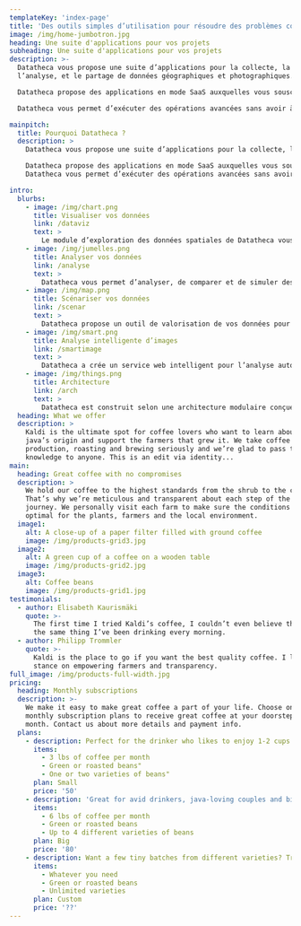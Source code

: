 ```yaml
---
templateKey: 'index-page'
title: 'Des outils simples d’utilisation pour résoudre des problèmes concrets'
image: /img/home-jumbotron.jpg
heading: Une suite d'applications pour vos projets
subheading: Une suite d'applications pour vos projets
description: >-
  Datatheca vous propose une suite d’applications pour la collecte, la gestion,
  l’analyse, et le partage de données géographiques et photographiques.

  Datatheca propose des applications en mode SaaS auxquelles vous souscrivez selon vos besoins, votre profil.

  Datatheca vous permet d’exécuter des opérations avancées sans avoir à faire appel à des développeurs ni sans maîtriser la programmation.

mainpitch:
  title: Pourquoi Datatheca ?
  description: >
    Datatheca vous propose une suite d’applications pour la collecte, la gestion, l’analyse, et le partage de données géographiques et photographiques.

    Datatheca propose des applications en mode SaaS auxquelles vous souscrivez selon vos besoins, votre profil.
    Datatheca vous permet d’exécuter des opérations avancées sans avoir à faire appel à des développeurs ni sans maîtriser la programmation.

intro:
  blurbs:
    - image: /img/chart.png
      title: Visualiser vos données
      link: /dataviz
      text: >
        Le module d’exploration des données spatiales de Datatheca vous permet de créer des représentations cartographiques et de traiter des données spatiales.
    - image: /img/jumelles.png
      title: Analyser vos données
      link: /analyse
      text: >
        Datatheca vous permet d’analyser, de comparer et de simuler des projets grâce à la combinaison de vos données.
    - image: /img/map.png
      title: Scénariser vos données
      link: /scenar
      text: >
        Datatheca propose un outil de valorisation de vos données pour réaliser des parcours thématiques, des animations mettant en valeur des commerces, des lieux, des points d’intérêts,…
    - image: /img/smart.png
      title: Analyse intelligente d’images
      link: /smartimage
      text: >
        Datatheca a crée un service web intelligent pour l’analyse automatique d’images terrestres et satellitaires.
    - image: /img/things.png
      title: Architecture
      link: /arch
      text: >
        Datatheca est construit selon une architecture modulaire conçue pour évoluer, être étendue et mise à jour régulièrement dès l’apparition de nouvelles bibliothèques.
  heading: What we offer
  description: >
    Kaldi is the ultimate spot for coffee lovers who want to learn about their
    java’s origin and support the farmers that grew it. We take coffee
    production, roasting and brewing seriously and we’re glad to pass that
    knowledge to anyone. This is an edit via identity...
main:
  heading: Great coffee with no compromises
  description: >
    We hold our coffee to the highest standards from the shrub to the cup.
    That’s why we’re meticulous and transparent about each step of the coffee’s
    journey. We personally visit each farm to make sure the conditions are
    optimal for the plants, farmers and the local environment.
  image1:
    alt: A close-up of a paper filter filled with ground coffee
    image: /img/products-grid3.jpg
  image2:
    alt: A green cup of a coffee on a wooden table
    image: /img/products-grid2.jpg
  image3:
    alt: Coffee beans
    image: /img/products-grid1.jpg
testimonials:
  - author: Elisabeth Kaurismäki
    quote: >-
      The first time I tried Kaldi’s coffee, I couldn’t even believe that was
      the same thing I’ve been drinking every morning.
  - author: Philipp Trommler
    quote: >-
      Kaldi is the place to go if you want the best quality coffee. I love their
      stance on empowering farmers and transparency.
full_image: /img/products-full-width.jpg
pricing:
  heading: Monthly subscriptions
  description: >-
    We make it easy to make great coffee a part of your life. Choose one of our
    monthly subscription plans to receive great coffee at your doorstep each
    month. Contact us about more details and payment info.
  plans:
    - description: Perfect for the drinker who likes to enjoy 1-2 cups per day.
      items:
        - 3 lbs of coffee per month
        - Green or roasted beans"
        - One or two varieties of beans"
      plan: Small
      price: '50'
    - description: 'Great for avid drinkers, java-loving couples and bigger crowds'
      items:
        - 6 lbs of coffee per month
        - Green or roasted beans
        - Up to 4 different varieties of beans
      plan: Big
      price: '80'
    - description: Want a few tiny batches from different varieties? Try our custom plan
      items:
        - Whatever you need
        - Green or roasted beans
        - Unlimited varieties
      plan: Custom
      price: '??'
---
```

